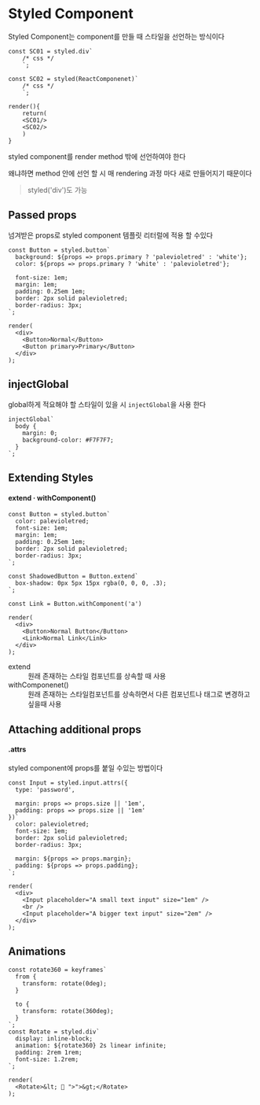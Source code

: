 # Styled Component

Styled Component는 component를 만들 때 스타일을 선언하는 방식이다

```
const SC01 = styled.div`
	/* css */
	`;

const SC02 = styled(ReactComponenet)`
	/* css */
	`;
	
render(){
    return(
    <SC01/>
    <SC02/>
    )
}
```

 styled component를 render method 밖에 선언하여야 한다

왜냐하면 method 안에 선언 할 시 매 rendering 과정 마다 새로 만들어지기 때문이다

>  styled('div')도 가능



## Passed props

넘겨받은 props로 styled component 템플릿 리터럴에 적용 할 수있다

```
const Button = styled.button`
  background: ${props => props.primary ? 'palevioletred' : 'white'};
  color: ${props => props.primary ? 'white' : 'palevioletred'};

  font-size: 1em;
  margin: 1em;
  padding: 0.25em 1em;
  border: 2px solid palevioletred;
  border-radius: 3px;
`;

render(
  <div>
    <Button>Normal</Button>
    <Button primary>Primary</Button>
  </div>
);
```



## injectGlobal

global하게 적요해야 할 스타일이 있을 시 `injectGlobal`을 사용 한다

```
injectGlobal`
  body {
    margin: 0;
    background-color: #F7F7F7;
  }
`;
```



## Extending Styles 

####  extend · withComponent()

```
const Button = styled.button`
  color: palevioletred;
  font-size: 1em;
  margin: 1em;
  padding: 0.25em 1em;
  border: 2px solid palevioletred;
  border-radius: 3px;
`;

const ShadowedButton = Button.extend`
  box-shadow: 0px 5px 15px rgba(0, 0, 0, .3);
`; 

const Link = Button.withComponent('a')

render(
  <div>
    <Button>Normal Button</Button>
    <Link>Normal Link</Link>
  </div>
);
```

<dl>
<dt>extend</dt>
<dd>원래 존재하는 스타일 컴포넌트를 상속할 때 사용</dd>
<dt>withComponenet()</dt>
<dd> 원래 존재하는 스타일컴포넌트를 상속하면서 다른 컴포넌트나 태그로 변경하고 싶을때 사용</dd>
</dl>



## Attaching additional props 

#### .attrs

styled component에 props를 붙일 수있는 방법이다

```
const Input = styled.input.attrs({
  type: 'password',

  margin: props => props.size || '1em',
  padding: props => props.size || '1em'
})`
  color: palevioletred;
  font-size: 1em;
  border: 2px solid palevioletred;
  border-radius: 3px;

  margin: ${props => props.margin};
  padding: ${props => props.padding};
`;

render(
  <div>
    <Input placeholder="A small text input" size="1em" />
    <br />
    <Input placeholder="A bigger text input" size="2em" />
  </div>
);
```



## Animations

```
const rotate360 = keyframes`
  from {
    transform: rotate(0deg);
  }

  to {
    transform: rotate(360deg);
  }
`;
const Rotate = styled.div`
  display: inline-block;
  animation: ${rotate360} 2s linear infinite;
  padding: 2rem 1rem;
  font-size: 1.2rem;
`;

render(
  <Rotate>&lt; 💅 ">">&gt;</Rotate>
);
```

